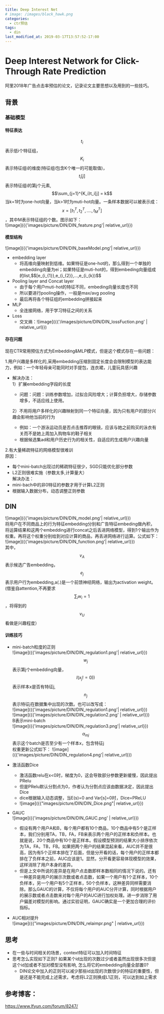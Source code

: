 ```yaml
---
title: Deep Interest Net
# image: /images/black_hawk.png
categories:
  - ctr预估
tags:
  - din
last_modified_at: 2019-03-17T13:57:52-17:00
---
```


# Deep Interest Network for Click-Through Rate Prediction  
阿里2018年广告点击率预估的论文，记录论文主要思想以及用到的一些技巧。

## 背景

### 基础模型
#### 特征表达
$$t_i$$ 表示低i个特征组，$$K_i$$表示特征组i的维度(特征组i包含K个唯一的可能取值)，$$t_i[j]$$ 表示特征组i的第j个元素,$$\sum_{j=1}^{K_i}t_i[j] = k$$当k=1时为one-hot向量，当k>1时为muti-hot向量。一条样本数据可以被表示成：$$x = [t_{1}^{T},t_{2}^{T},....,t_{M}^{T}]$$，其中M表示特征组的个数。图示如下：  
![image]({{'images/picture/DIN/DIN_feature.png'| relative_url}})
#### 模型结构
![image]({{'images/picture/DIN/DIN_baseModel.png'| relative_url}})  
- embedding layer
    - 将高维向量映射到低维。如果特征是one-hot的，那么得到一个单独的embedding向量为ei；如果特征是muti-hot的，得到embeding向量组成的list,$$[e_{i_{1}},e_{i_{2}},...,e_{i_{k})$$
- Pooling layer and Concat layer
    - 由于每个用户muti-hot的特征不同，embeding向量长度也不同
    - 所以要进行pooling操作，一般是max/avg pooling
    - 最后再将各个特征组的embedding拼接起来
- MLP
    - 全连接网络，用于学习特征之间的关系
- Loss
    - 交叉熵：![image]({{'/images/picture/DIN/DIN_lossFuction.png' | relative_url}}) 
    

#### 存在问题  
现在CTR常用预估方式为Embedding&MLP模式，但是这个模式存在一些问题：  

1.用户兴趣是多样化的,采用embedding压缩到固定长度会会限制模型的表达能力，例如：一个年轻母亲可能同时对手提包，连衣裙，儿童玩具感兴趣
- 解决办法：  
    1）扩展embedding字段的长度
    - 问题：问题：训练参数增加，过拟合风险增大；计算负担增大，存储参数增多，不适应线上使用。 
      
    2）不用将用户多样化的兴趣映射到同一个特征向量，因为只有用户的部分兴趣会影响他当前的行为  
    - 例如：一个游泳运动员是否点击推荐的眼镜，应该与她之前购买的泳衣有关而不是她上周加入购物车的鞋子相关
    - 根据候选集ad和用户历史行为的相关性，自适应的生成用户兴趣向量  

2.有大量稀疏特征的网络模型很难训  
    原因：  
 - 每个mini-batch出现过的稀疏特征很少，SGD只能优化部分参数
 - L2正则很难实施（参数太多,计算量大）  
    解决办法：
 - mini-bach中的非0特征的参数才用于计算L2正则
 - 根据输入数据分布，动态调整正则参数
 
## DIN  
![image]({{'images/picture/DIN/DIN_model.png'| relative_url}})  
将用户在不同商品上的行为特征embedding分别和广告特征embeding做內积，将运算结果和这两个embedding进行concat之后丢进网络模型，得到1个输出作为权重。再将这个权重分别给到对应计算的商品，再丢进网络进行运算。公式如下：  
![image]({{'images/picture/DIN/DIN_function.png'| relative_url}})  
其中，$$v_A$$表示候选广告embedding，$$e_j$$表示用户行为embedding,a(.)是一个前馈神经网络，输出为activation weight。(借鉴自attention,不再要求 $$\sum_{i}w_i =1$$，将得到的$$v_U$$ 看做是兴趣程度）
 
#### 训练技巧  
- mini-batch粒度的正则  
  ![image]({{'images/picture/DIN/DIN_regulation1.png'| relative_url}})  
  $$w_j$$表示第j个embedding向量，$$I(x_j != 0))$$表示样本x是否有特征j,$$n_j$$表示特征j在数据集中出现的次数。也可以改写成：  
  ![image]({{'images/picture/DIN/DIN_regulation1.png'| relative_url}})  
  ![image]({{'images/picture/DIN/DIN_regulation2.png' | relative_url}})  
  B表示mini-batch  
  ![image]({{'images/picture/DIN/DIN_regulation3.png'| relative_url}})  
  $$\alpha_{mj}$$表示这个batch是否至少有一个样本x，包含特征j  
  权重更新公式如下： 
  ![image]({{'images/picture/DIN/DIN_regulation4.png'| relative_url}}) 
- 激活函数Dice  
    - 激活函数relu在x<0时，梯度为0，这会导致部分参数更新缓慢，因此提出PRelu
    - 但是PRelu默认分割点为0，作者认为分割点应该由数据决定，因此提出Dice
    - dice根据输入动态调整，当E(s)=0 and Var[s]=0时，Dice=PReLU
    - ![image]({{"images/picture/DIN/DIN_Dice.png"| relative_url}})  
    
- GAUC  
 ![image]({{'images/picture/DIN/DIN_GAUC.png' | relative_url}})  
    - 假设有两个用户A和B，每个用户都有10个商品，10个商品中有5个是正样本，我们分别用TA，TB，FA，FB来表示两个用户的正样本和负样本。也就是说，20个商品中有10个是正样本。假设模型预测的结果大小排序依次为TA，FA，TB，FB。如果把两个用户的结果混起来看，AUC并不是很高，因为有5个正样本排在了后面，但是分开看的话，每个用户的正样本都排在了负样本之前，AUC应该是1。显然，分开看更容易体现模型的效果，这样消除了用户本身的差异。
    - 但是上文中所说的差异是在用户点击数即样本数相同的情况下说的。还有一种差异是用户的展示次数或者点击数，如果一个用户有1个正样本，10个负样本，另一个用户有5个正样本，50个负样本，这种差异同样需要消除。那么GAUC的计算，不仅将每个用户的AUC分开计算，同时根据用户的展示数或者点击数来对每个用户的AUC进行加权处理。进一步消除了用户偏差对模型的影响。通过实验证明，GAUC确实是一个更加合理的评价指标。
- AUC相对提升    
 ![image]({{"images/picture/DIN/DIN_relaimpr.png" | relative_url}})  
 
## 思考
- 在一些与时间相关的场景，context特征可以加入时间特征
- 思考怎么实现如下正则? 如果某个id出现的次数过少或者虽然出现很多次但是这个id加或者不加对模型没有影响, 怎么将它的embedding向量全部置0? 
    - DIN论文中加入的正则可以减少那些id出现的次数很少的特征的重要性，但是还是不能完成上述需求，考虑将L2正则换成L1正则，可以达到如上需求  
    
## 参考博客：
https://www.lfyun.com/forum/8247/
 
 
 